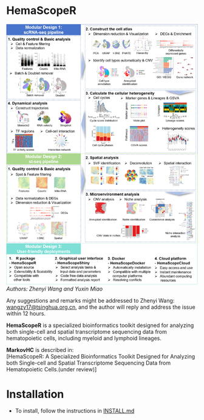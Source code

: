# HemaScopeR
![Fig. 1](https://github.com/ZhenyiWangTHU/HemaScopeR/blob/main/Figure1_latest.png)
*Authors: Zhenyi Wang and Yuxin Miao*

Any suggestions and remarks might be addressed to Zhenyi Wang: wangzy17@tsinghua.org.cn, and the author will reply and address the issue within 12 hours.

**HemaScopeR** is a specialized bioinformatics toolkit designed for analyzing both single-cell and spatial transcriptome sequencing data from hematopoietic cells, including myeloid and lymphoid lineages.

**MarkovHC** is described in:  
[HemaScopeR: A Specialized Bioinformatics Toolkit Designed for Analyzing both Single-cell and Spatial Transcriptome Sequencing Data from Hematopoietic Cells.(under review)]

# Installation  
* To install, follow the instructions in [INSTALL.md](https://github.com/ZhenyiWangTHU/HemaScopeR/blob/main/INSTALL.md)


